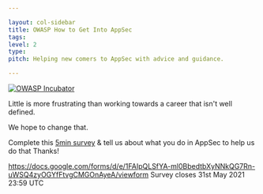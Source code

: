 ```yaml
---

layout: col-sidebar
title: OWASP How to Get Into AppSec
tags: 
level: 2
type: 
pitch: Helping new comers to AppSec with advice and guidance.

---
```


[![OWASP Incubator](https://img.shields.io/badge/owasp-incubator-blue.svg)](https://owasp.org/projects/)

Little is more frustrating than working towards a career that isn't well defined. 

We hope to change that.

Complete this [5min survey](https://lnkd.in/e5p5gwn) & tell us about what you do in AppSec to help us do that 
 Thanks! 

<https://docs.google.com/forms/d/e/1FAIpQLSfYA-ml0BbedtbXyNNkQG7Rn-uWSQ4zyOGYfFtvgCMGOnAyeA/viewform>
Survey closes 31st May 2021 23:59 UTC
